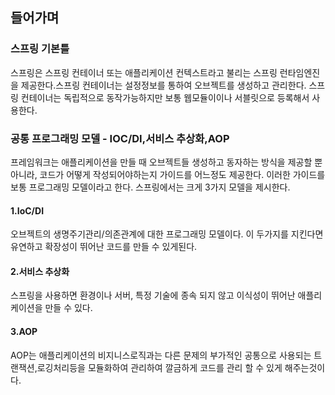 ## 들어가며
### 스프링 기본틀
스프링은 스프링 컨테이너 또는 애플리케이션 컨텍스트라고 불리는 스프링 런타임엔진을 제공한다.스프링 컨테이너는 설정정보를 통하여 오브젝트를 생성하고 관리한다. 스프링 컨테이너는 독립적으로 동작가능하지만 보통 웹모듈이이나 서블릿으로 등록해서 사용한다.

### 공통 프로그래밍 모델 - IOC/DI,서비스 추상화,AOP
프레임워크는 애플리케이션을 만들 때 오브젝트들 생성하고 동자하는 방식을 제공할 뿐 아니라, 코드가 어떻게 작성되어야하는지 가이드를 어느정도 제공한다. 이러한 가이드를 보통 프로그래밍 모델이라고 한다. 스프링에서는 크게 3가지 모델을 제시한다.

#### 1.IoC/DI
오브젝트의 생명주기관리/의존관계에 대한 프로그래밍 모델이다. 이 두가지를 지킨다면 유연하고 확장성이 뛰어난 코드를 만들 수 있게된다.
#### 2.서비스 추상화
스프링을 사용하면 환경이나 서버, 특정 기술에 종속 되지 않고 이식성이 뛰어난 애플리케이션을 만들 수 있다.
#### 3.AOP
AOP는 애플리케이션의 비지니스로직과는 다른 문제의 부가적인 공통으로 사용되는 트랜잭션,로깅처리등을 모듈화하여 관리하여 깔금하게 코드를 관리 할 수 있게 해주는것이다.
